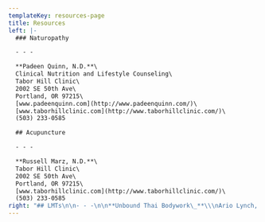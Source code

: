 ```yaml
---
templateKey: resources-page
title: Resources
left: |-
  ### Naturopathy

  - - -

  **Padeen Quinn, N.D.**\
  Clinical Nutrition and Lifestyle Counseling\
  Tabor Hill Clinic\
  2002 SE 50th Ave\
  Portland, OR 97215\
  [www.padeenquinn.com](http://www.padeenquinn.com/)\
  [www.taborhillclinic.com](http://www.taborhillclinic.com/)\
  (503) 233-0585

  ## Acupuncture

  - - -

  **Russell Marz, N.D.**\
  Tabor Hill Clinic\
  2002 SE 50th Ave\
  Portland, OR 97215\
  [www.taborhillclinic.com](http://www.taborhillclinic.com/)\
  (503) 233-0585
right: "## LMTs\n\n- - -\n\n**Unbound Thai Bodywork\_**\\\nArio Lynch, LMT\\\n436 SE 12th Ave. and Stark St.\\\nPortland, OR\\\nwww.unboundthaibodywork.com\\\n503.841.2556\\\n<mailto:ariolynch@gmail.com>\n\n**Margaret Hudson, LMT**\\\nDeep Tissue, Myofascial, Trigger Point, Facilitated Stretching\\\n1400 NW 23rd Ave, Suite 2B\\\nPortland OR\\\nshirlybean@mac.com\\\n(503) 754-0663\n\n## Books\n\n- - -\n\n**Real Food**\\\n_What to eat and why_\\\nby Nina Planck**The Complete Book of Essential Oils**\\\n**and Aromatherapy**\\\nby Valerie Ann Worwood"
---
```

### 

## 

## [](http://www.abundanthealthmassage.com/wp-content/uploads/2011/08/photo1.jpg)
